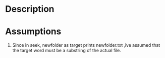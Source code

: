 # Description

# Assumptions

1. Since in seek, newfolder as target prints newfolder.txt ,ive assumed that the target word must be a substring of the actual file.